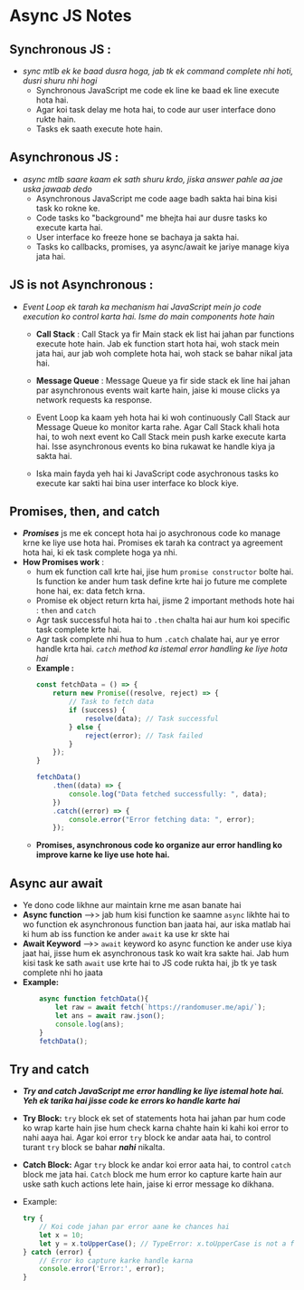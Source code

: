 # Async JS Notes
## Synchronous JS : 
- _sync mtlb ek ke baad dusra hoga, jab tk ek command complete nhi hoti, dusri shuru nhi hogi_
    - Synchronous JavaScript me code ek line ke baad ek line execute hota hai.
    - Agar koi task delay me hota hai, to code aur user interface dono rukte hain.
    - Tasks ek saath execute hote hain.

## Asynchronous JS : 
- _async mtlb saare kaam ek sath shuru krdo, jiska answer pahle aa jae uska jawaab dedo_
    - Asynchronous JavaScript me code aage badh sakta hai bina kisi task ko rokne ke.
    - Code tasks ko "background" me bhejta hai aur dusre tasks ko execute karta hai.
    - User interface ko freeze hone se bachaya ja sakta hai.
    - Tasks ko callbacks, promises, ya async/await ke jariye manage kiya jata hai.

## JS is not Asynchronous : 
- _Event Loop ek tarah ka mechanism hai JavaScript mein jo code execution ko control karta hai. Isme do main components hote hain_

    - **Call Stack** : Call Stack ya fir Main stack ek list hai jahan par functions execute hote hain. Jab ek function start hota hai, woh stack mein jata hai, aur jab woh complete hota hai, woh stack se bahar nikal jata hai.

    - **Message Queue** : Message Queue ya fir side stack ek line hai jahan par asynchronous events wait karte hain, jaise ki mouse clicks ya network requests ka response.

    - Event Loop ka kaam yeh hota hai ki woh continuously Call Stack aur Message Queue ko monitor karta rahe. Agar Call Stack khali hota hai, to woh next event ko Call Stack mein push karke execute karta hai. Isse asynchronous events ko bina rukawat ke handle kiya ja sakta hai.

    - Iska main fayda yeh hai ki JavaScript code asychronous tasks ko execute kar sakti hai bina user interface ko block kiye.

## Promises, then, and catch
- **_Promises_** js me ek concept hota hai jo asychronous code ko manage krne ke liye use hota hai. Promises ek tarah ka contract ya agreement hota hai, ki ek task complete hoga ya nhi.
- **How Promises work** : 
    - hum ek function call krte hai, jise hum `promise constructor` bolte hai. Is function ke ander hum task define krte hai jo future me complete hone hai, ex: data fetch krna.
    - Promise ek object return krta hai, jisme 2 important methods hote hai : `then` and `catch` 
    - Agr task successful hota hai to `.then` chalta hai aur hum koi specific task complete krte hai.
    - Agr task complete nhi hua to hum `.catch` chalate hai, aur ye error handle krta hai. _`catch` method ka istemal error handling ke liye hota hai_
    - **Example :**
        ```js
        const fetchData = () => {
            return new Promise((resolve, reject) => {
                // Task to fetch data
                if (success) {
                    resolve(data); // Task successful
                } else {
                    reject(error); // Task failed
                }
            });
        }

        fetchData()
            .then((data) => {
                console.log("Data fetched successfully: ", data);
            })
            .catch((error) => {
                console.error("Error fetching data: ", error);
            });
        ```
    - **Promises, asynchronous code ko organize aur error handling ko improve karne ke liye use hote hai.**

## Async aur await
- Ye dono code likhne aur maintain krne me asan banate hai
- **Async function** -->> jab hum kisi function ke saamne `async` likhte hai to wo function ek asynchronous function ban jaata hai, aur iska matlab hai ki hum ab iss function ke ander `await` ka use kr skte hai 
- **Await Keyword** -->> `await` keyword ko async function ke ander use kiya jaat hai, jisse hum ek asynchronous task ko wait kra sakte hai. Jab hum kisi task ke sath `await` use krte hai to JS code rukta hai, jb tk ye task complete nhi ho jaata
- **Example:** 
    ```js
        async function fetchData(){
            let raw = await fetch(`https://randomuser.me/api/`);
            let ans = await raw.json();
            console.log(ans);
        }
        fetchData();
    ```

## Try and catch
- **_Try and catch JavaScript me error handling ke liye istemal hote hai. Yeh ek tarika hai jisse code ke errors ko handle karte hai_**
- **Try Block:** `try` block ek set of statements hota hai jahan par hum code ko wrap karte hain jise hum check karna chahte hain ki kahi koi error to nahi aaya hai. Agar koi error `try` block ke andar aata hai, to control turant `try` block se bahar **_nahi_** nikalta.

- **Catch Block:** Agar `try` block ke andar koi error aata hai, to control `catch` block me jata hai. `Catch` block me hum error ko capture karte hain aur uske sath kuch actions lete hain, jaise ki error message ko dikhana.

- Example:
    ```js
    try {
        // Koi code jahan par error aane ke chances hai
        let x = 10;
        let y = x.toUpperCase(); // TypeError: x.toUpperCase is not a function
    } catch (error) {
        // Error ko capture karke handle karna
        console.error('Error:', error);
    }
    ```
